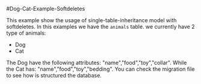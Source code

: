 #Dog-Cat-Example-Softdeletes

This example show the usage of single-table-inheritance model with softdeletes. In this examples we have the `animals` table. we currently have 2 type of animals:

- Dog
- Cat

The Dog have the following attributes: "name","food","toy","collar". While the Cat has: "name","food","toy","bedding". You can check the migration file to see how is structured the database. 